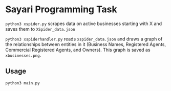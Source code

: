 # Sayari Programming Task

`python3 xspider.py` scrapes data on active businesses starting with X and saves
them to `XSpider_data.json`

`python3 xspiderhandler.py` reads `xspider_data.json` and draws a graph of the
relationships between entities in it (Business Names, Registered Agents,
Commercial Registered Agents, and Owners). This graph is saved as
`xbusinesses.png`.

## Usage

`python3 main.py`
